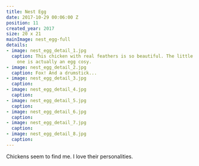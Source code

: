 ```yaml
---
title: Nest Egg
date: 2017-10-29 00:06:00 Z
position: 11
created_year: 2017
size: 20 x 21
mainImage: nest_egg-full
details:
- image: nest_egg_detail_1.jpg
  caption: This chicken with real feathers is so beautiful. The little rainbow knitted
    one is actually an egg cosy.
- image: nest_egg_detail_2.jpg
  caption: Fox! And a drumstick...
- image: nest_egg_detail_3.jpg
  caption: 
- image: nest_egg_detail_4.jpg
  caption: 
- image: nest_egg_detail_5.jpg
  caption: 
- image: nest_egg_detail_6.jpg
  caption: 
- image: nest_egg_detail_7.jpg
  caption: 
- image: nest_egg_detail_8.jpg
  caption: 
---
```


Chickens seem to find me. I love their personalities.